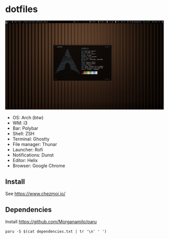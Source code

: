 # dotfiles

![preview](preview.jpg)

- OS: Arch (btw)
- WM: i3
- Bar: Polybar
- Shell: ZSH
- Terminal: Ghostty
- File manager: Thunar
- Launcher: Rofi
- Notifications: Dunst
- Editor: Helix
- Browser: Google Chrome

## Install

See https://www.chezmoi.io/

## Dependencies

Install https://github.com/Morganamilo/paru

    paru -S $(cat dependencies.txt | tr '\n' ' ')
